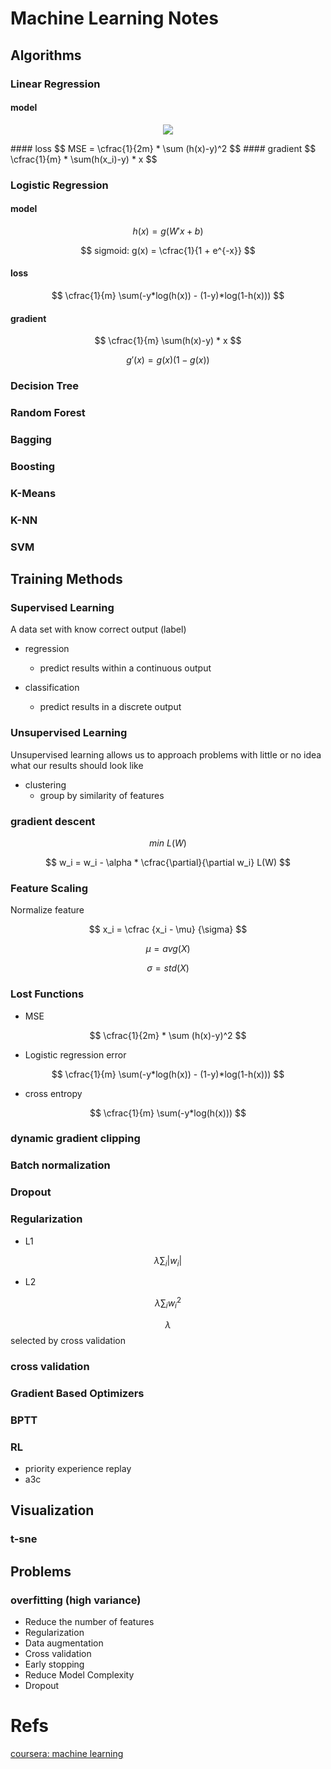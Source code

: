 <script type="text/javascript" src="http://cdn.mathjax.org/mathjax/latest/MathJax.js?config=default"></script>
# Machine Learning Notes
## Algorithms
### Linear Regression
#### model
<p align="center">
  <img src="http://latex.codecogs.com/gif.latex?\\h(x)=W'x+b">
</p>
#### loss
$$ MSE = \cfrac{1}{2m} * \sum (h(x)-y)^2 $$
#### gradient
$$ \cfrac{1}{m} * \sum(h(x_i)-y) * x $$

### Logistic Regression
#### model
$$ h(x) = g(W'x + b) $$

$$ sigmoid: g(x) = \cfrac{1}{1 + e^{-x}} $$
#### loss
$$ \cfrac{1}{m} \sum(-y*log(h(x)) - (1-y)*log(1-h(x))) $$
#### gradient
$$ \cfrac{1}{m} \sum(h(x)-y) * x $$

$$ g'(x) = g(x)(1-g(x))$$

### Decision Tree

### Random Forest

### Bagging

### Boosting

### K-Means

### K-NN

### SVM

## Training Methods
### Supervised Learning
A data set with know correct output (label)

- regression
	- predict results within a continuous output

- classification
	- predict results in a discrete output

### Unsupervised Learning
Unsupervised learning allows us to approach problems with little or no idea what our results should look like

- clustering
	- group by similarity of features

### gradient descent

$$ min\ L(W) $$

$$ w_i = w_i - \alpha * \cfrac{\partial}{\partial w_i}  L(W) $$ 


### Feature Scaling
Normalize feature

$$ x_i = \cfrac {x_i - \mu} {\sigma} $$

$$ \mu = avg(X) $$

$$ \sigma = std(X) $$

### Lost Functions

- MSE

$$ \cfrac{1}{2m} * \sum (h(x)-y)^2 $$

- Logistic regression error

$$ \cfrac{1}{m} \sum(-y*log(h(x)) - (1-y)*log(1-h(x))) $$

- cross entropy

$$ \cfrac{1}{m} \sum(-y*log(h(x))) $$

### dynamic gradient clipping
### Batch normalization
### Dropout
### Regularization
- L1

$$ \lambda \sum_i |w_i|$$

- L2

$$ \lambda \sum_i w_i^2 $$

$$ \lambda $$ selected by cross validation

### cross validation
### Gradient Based Optimizers
### BPTT
### RL
- priority experience replay
- a3c

## Visualization
### t-sne

## Problems
### overfitting (high variance)
- Reduce the number of features
- Regularization
- Data augmentation
- Cross validation
- Early stopping
- Reduce Model Complexity
- Dropout


# Refs
[coursera: machine learning](https://www.coursera.org/learn/machine-learning)
